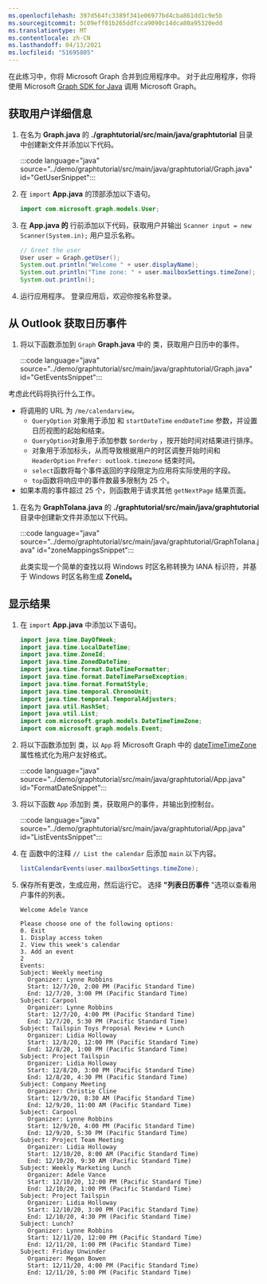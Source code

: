 ```yaml
---
ms.openlocfilehash: 397d564fc3389f341e06977bd4cba861dd1c9e5b
ms.sourcegitcommit: 5c09eff01b265ddfcca9090c14dca80a95320edd
ms.translationtype: MT
ms.contentlocale: zh-CN
ms.lasthandoff: 04/13/2021
ms.locfileid: "51695805"
---
```

<!-- markdownlint-disable MD002 MD041 -->

在此练习中，你将 Microsoft Graph 合并到应用程序中。 对于此应用程序，你将使用 Microsoft [Graph SDK for Java](https://github.com/microsoftgraph/msgraph-sdk-java) 调用 Microsoft Graph。

## <a name="get-user-details"></a>获取用户详细信息

1. 在名为 **Graph.java** 的 **./graphtutorial/src/main/java/graphtutorial** 目录中创建新文件并添加以下代码。

    :::code language="java" source="../demo/graphtutorial/src/main/java/graphtutorial/Graph.java" id="GetUserSnippet":::

1. 在 `import` **App.java** 的顶部添加以下语句。

    ```java
    import com.microsoft.graph.models.User;
    ```

1. 在 **App.java 的** 行前添加以下代码，获取用户并输出 `Scanner input = new Scanner(System.in);` 用户显示名称。

    ```java
    // Greet the user
    User user = Graph.getUser();
    System.out.println("Welcome " + user.displayName);
    System.out.println("Time zone: " + user.mailboxSettings.timeZone);
    System.out.println();
    ```

1. 运行应用程序。 登录应用后，欢迎你按名称登录。

## <a name="get-calendar-events-from-outlook"></a>从 Outlook 获取日历事件

1. 将以下函数添加到 `Graph` **Graph.java** 中的 类，获取用户日历中的事件。

    :::code language="java" source="../demo/graphtutorial/src/main/java/graphtutorial/Graph.java" id="GetEventsSnippet":::

考虑此代码将执行什么工作。

- 将调用的 URL 为 `/me/calendarview`。
  - `QueryOption` 对象用于添加 和 `startDateTime` `endDateTime` 参数，并设置日历视图的起始和结束。
  - `QueryOption`对象用于添加参数 `$orderby` ，按开始时间对结果进行排序。
  - 对象用于添加标头，从而导致根据用户的时区调整开始时间和 `HeaderOption` `Prefer: outlook.timezone` 结束时间。
  - `select`函数将每个事件返回的字段限定为应用将实际使用的字段。
  - `top`函数将响应中的事件数最多限制为 25 个。
- 如果本周的事件超过 25 个，则函数用于请求其他 `getNextPage` 结果页面。

1. 在名为 **GraphToIana.java** 的 **./graphtutorial/src/main/java/graphtutorial** 目录中创建新文件并添加以下代码。

    :::code language="java" source="../demo/graphtutorial/src/main/java/graphtutorial/GraphToIana.java" id="zoneMappingsSnippet":::

    此类实现一个简单的查找以将 Windows 时区名称转换为 IANA 标识符，并基于 Windows 时区名称生成 **ZoneId。**

## <a name="display-the-results"></a>显示结果

1. 在 `import` **App.java** 中添加以下语句。

    ```java
    import java.time.DayOfWeek;
    import java.time.LocalDateTime;
    import java.time.ZoneId;
    import java.time.ZonedDateTime;
    import java.time.format.DateTimeFormatter;
    import java.time.format.DateTimeParseException;
    import java.time.format.FormatStyle;
    import java.time.temporal.ChronoUnit;
    import java.time.temporal.TemporalAdjusters;
    import java.util.HashSet;
    import java.util.List;
    import com.microsoft.graph.models.DateTimeTimeZone;
    import com.microsoft.graph.models.Event;
    ```

1. 将以下函数添加到 类，以 `App` 将 Microsoft Graph 中的 [dateTimeTimeZone](/graph/api/resources/datetimetimezone?view=graph-rest-1.0) 属性格式化为用户友好格式。

    :::code language="java" source="../demo/graphtutorial/src/main/java/graphtutorial/App.java" id="FormatDateSnippet":::

1. 将以下函数 `App` 添加到 类，获取用户的事件，并输出到控制台。

    :::code language="java" source="../demo/graphtutorial/src/main/java/graphtutorial/App.java" id="ListEventsSnippet":::

1. 在 函数中的注释 `// List the calendar` 后添加 `main` 以下内容。

    ```java
    listCalendarEvents(user.mailboxSettings.timeZone);
    ```

1. 保存所有更改，生成应用，然后运行它。 选择 **"列表日历事件** "选项以查看用户事件的列表。

    ```Shell
    Welcome Adele Vance

    Please choose one of the following options:
    0. Exit
    1. Display access token
    2. View this week's calendar
    3. Add an event
    2
    Events:
    Subject: Weekly meeting
      Organizer: Lynne Robbins
      Start: 12/7/20, 2:00 PM (Pacific Standard Time)
      End: 12/7/20, 3:00 PM (Pacific Standard Time)
    Subject: Carpool
      Organizer: Lynne Robbins
      Start: 12/7/20, 4:00 PM (Pacific Standard Time)
      End: 12/7/20, 5:30 PM (Pacific Standard Time)
    Subject: Tailspin Toys Proposal Review + Lunch
      Organizer: Lidia Holloway
      Start: 12/8/20, 12:00 PM (Pacific Standard Time)
      End: 12/8/20, 1:00 PM (Pacific Standard Time)
    Subject: Project Tailspin
      Organizer: Lidia Holloway
      Start: 12/8/20, 3:00 PM (Pacific Standard Time)
      End: 12/8/20, 4:30 PM (Pacific Standard Time)
    Subject: Company Meeting
      Organizer: Christie Cline
      Start: 12/9/20, 8:30 AM (Pacific Standard Time)
      End: 12/9/20, 11:00 AM (Pacific Standard Time)
    Subject: Carpool
      Organizer: Lynne Robbins
      Start: 12/9/20, 4:00 PM (Pacific Standard Time)
      End: 12/9/20, 5:30 PM (Pacific Standard Time)
    Subject: Project Team Meeting
      Organizer: Lidia Holloway
      Start: 12/10/20, 8:00 AM (Pacific Standard Time)
      End: 12/10/20, 9:30 AM (Pacific Standard Time)
    Subject: Weekly Marketing Lunch
      Organizer: Adele Vance
      Start: 12/10/20, 12:00 PM (Pacific Standard Time)
      End: 12/10/20, 1:00 PM (Pacific Standard Time)
    Subject: Project Tailspin
      Organizer: Lidia Holloway
      Start: 12/10/20, 3:00 PM (Pacific Standard Time)
      End: 12/10/20, 4:30 PM (Pacific Standard Time)
    Subject: Lunch?
      Organizer: Lynne Robbins
      Start: 12/11/20, 12:00 PM (Pacific Standard Time)
      End: 12/11/20, 1:00 PM (Pacific Standard Time)
    Subject: Friday Unwinder
      Organizer: Megan Bowen
      Start: 12/11/20, 4:00 PM (Pacific Standard Time)
      End: 12/11/20, 5:00 PM (Pacific Standard Time)
    ```

